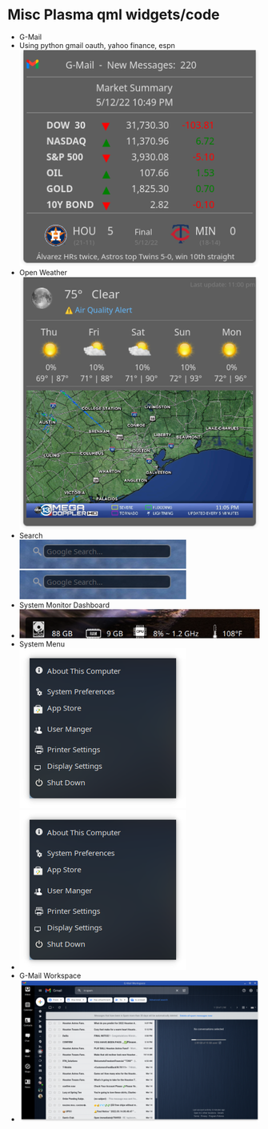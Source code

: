# Misc Plasma qml widgets/code

* G-Mail <br>
* Using python gmail oauth, yahoo finance, espn <br>
[![G-Mail Widget](gmail.png)](https://github.com/txhammer68/qml/blob/master/G-Mail.zip)
* Open Weather <br>
[![Weather](weather1.png)](https://github.com/txhammer68/qml/blob/master/OpenWeather.zip)
* Search <br>
![Search](search.png)
[![Search Widget](search.png)](https://github.com/txhammer68/qml/blob/master/org.kde.search.zip)
* System Monitor Dashboard <br>
* [![System dashboard](dashboard.png)](https://github.com/txhammer68/qml/blob/master/SystemDashboard.zip)
* System Menu <br>
![System menu](system-menu.png)
* [![System menu](system-menu.png)](https://github.com/txhammer68/qml/blob/master/system-menu.zip)
* G-Mail Workspace <br>
* [![G-Mail Workspace](Screenshot_gmail.png)](https://github.com/txhammer68/qml/edit/master/README.md)
